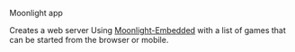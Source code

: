 Moonlight app

Creates a web server Using <a href="https://github.com/irtimmer/moonlight-embedded">Moonlight-Embedded<a/> with a list of games that can be started from the browser or mobile.


